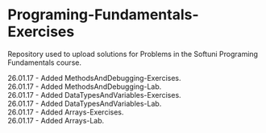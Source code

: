 # Programing-Fundamentals-Exercises

Repository used to upload solutions for Problems in the Softuni Programing Fundamentals course.

26.01.17 - Added MethodsAndDebugging-Exercises.<br />
26.01.17 - Added MethodsAndDebugging-Lab.<br />
26.01.17 - Added DataTypesAndVariables-Exercises.<br /> 
26.01.17 - Added DataTypesAndVariables-Lab.<br />
26.01.17 - Added Arrays-Exercises.<br />
26.01.17 - Added Arrays-Lab.<br />

